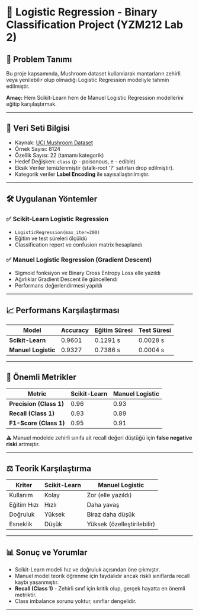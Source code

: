 # 📝 Logistic Regression - Binary Classification Project (YZM212 Lab 2)

## 🔎 Problem Tanımı
Bu proje kapsamında, Mushroom dataset kullanılarak mantarların zehirli veya yenilebilir olup olmadığı Logistic Regression modeliyle tahmin edilmiştir.

**Amaç:** Hem Scikit-Learn hem de Manuel Logistic Regression modellerini eğitip karşılaştırmak.

---

## 📂 Veri Seti Bilgisi
- Kaynak: [UCI Mushroom Dataset](https://archive.ics.uci.edu/ml/datasets/Mushroom)
- Örnek Sayısı: 8124
- Özellik Sayısı: 22 (tamamı kategorik)
- Hedef Değişken: `class` (p - poisonous, e - edible)
- Eksik Veriler temizlenmiştir (stalk-root '?' satırları drop edilmiştir).
- Kategorik veriler **Label Encoding** ile sayısallaştırılmıştır.

---

## 🛠 Uygulanan Yöntemler

### ✅ Scikit-Learn Logistic Regression
- `LogisticRegression(max_iter=200)`
- Eğitim ve test süreleri ölçüldü
- Classification report ve confusion matrix hesaplandı

### ✅ Manuel Logistic Regression (Gradient Descent)
- Sigmoid fonksiyon ve Binary Cross Entropy Loss elle yazıldı
- Ağırlıklar Gradient Descent ile güncellendi
- Performans değerlendirmesi yapıldı

---

## 📈 Performans Karşılaştırması

| Model                    | Accuracy | Eğitim Süresi | Test Süresi |
|--------------------------|---------|-------------|------------|
| **Scikit-Learn**         | 0.9601  | 0.1291 s    | 0.0028 s   |
| **Manuel Logistic**      | 0.9327  | 0.7386 s    | 0.0004 s   |

---

## 📌 Önemli Metrikler

| Metric       | Scikit-Learn | Manuel Logistic |
|------------- |-------------|-----------------|
| **Precision (Class 1)** | 0.96 | 0.93 |
| **Recall (Class 1)**    | 0.93 | 0.89 |
| **F1-Score (Class 1)**  | 0.95 | 0.91 |

⚠️ Manuel modelde zehirli sınıfa ait recall değeri düştüğü için **false negative riski** artmıştır.

---

## ⚖ Teorik Karşılaştırma

| Kriter           | Scikit-Learn       | Manuel Logistic |
|------------------|--------------------|-----------------|
| Kullanım         | Kolay              | Zor (elle yazıldı) |
| Eğitim Hızı      | Hızlı              | Daha yavaş      |
| Doğruluk         | Yüksek             | Biraz daha düşük |
| Esneklik         | Düşük              | Yüksek (özelleştirilebilir) |

---

## 📊 Sonuç ve Yorumlar
- Scikit-Learn modeli hız ve doğruluk açısından öne çıkmıştır.
- Manuel model teorik öğrenme için faydalıdır ancak riskli sınıflarda recall kaybı yaşanmıştır.
- **Recall (Class 1)** - Zehirli sınıf için kritik olup, gerçek hayatta en önemli metriktir.
- Class imbalance sorunu yoktur, sınıflar dengelidir.

---

